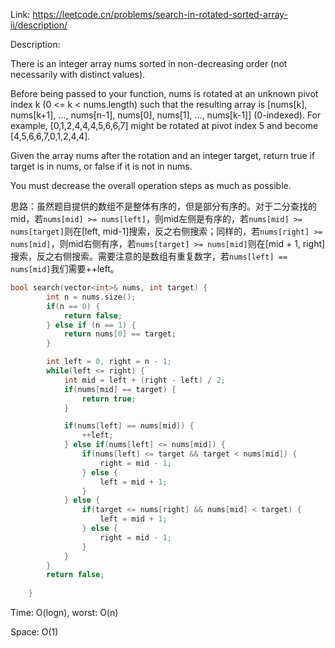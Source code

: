 Link: https://leetcode.cn/problems/search-in-rotated-sorted-array-ii/description/

Description:

There is an integer array nums sorted in non-decreasing order (not necessarily with distinct values).

Before being passed to your function, nums is rotated at an unknown pivot index k (0 <= k < nums.length) such that the resulting array is [nums[k], nums[k+1], ..., nums[n-1], nums[0], nums[1], ..., nums[k-1]] (0-indexed). For example, [0,1,2,4,4,4,5,6,6,7] might be rotated at pivot index 5 and become [4,5,6,6,7,0,1,2,4,4].

Given the array nums after the rotation and an integer target, return true if target is in nums, or false if it is not in nums.

You must decrease the overall operation steps as much as possible.

思路：虽然题目提供的数组不是整体有序的，但是部分有序的。对于二分查找的mid，若`nums[mid] >= nums[left]`，则mid左侧是有序的，若`nums[mid] >= nums[target]`则在[left, mid-1]搜索，反之右侧搜索；同样的，若`nums[right] >= nums[mid]`，则mid右侧有序，若`nums[target] >= nums[mid]`则在[mid + 1, right]搜索，反之右侧搜索。需要注意的是数组有重复数字，若`nums[left] == nums[mid]`我们需要++left。

```c++
bool search(vector<int>& nums, int target) {
        int n = nums.size();
        if(n == 0) {
            return false;
        } else if (n == 1) {
            return nums[0] == target;
        }

        int left = 0, right = n - 1;
        while(left <= right) {
            int mid = left + (right - left) / 2;
            if(nums[mid] == target) {
                return true;
            }

            if(nums[left] == nums[mid]) {
                ++left;
            } else if(nums[left] <= nums[mid]) {
                if(nums[left] <= target && target < nums[mid]) {
                    right = mid - 1;
                } else {
                    left = mid + 1;
                }
            } else {
                if(target <= nums[right] && nums[mid] < target) {
                    left = mid + 1;
                } else {
                    right = mid - 1;
                }
            }
        }
        return false;
    
    }
```

Time: O(logn), worst: O(n)

Space: O(1)
